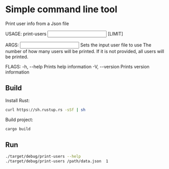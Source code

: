 # Simple command line tool
Print user info from a Json file

USAGE:
    print-users <INPUT> [LIMIT]

ARGS:
    <INPUT>    Sets the input user file to use
    <LIMIT>    The number of how many users will be printed. If it is not provided, all users will be printed.

FLAGS:
    -h, --help       Prints help information
    -V, --version    Prints version information

## Build

Install Rust:

```bash
curl https://sh.rustup.rs -sSf | sh
```

Build project:

```bash
cargo build 
```

## Run

```bash
./target/debug/print-users --help 
./target/debug/print-users /path/data.json  1  
```





